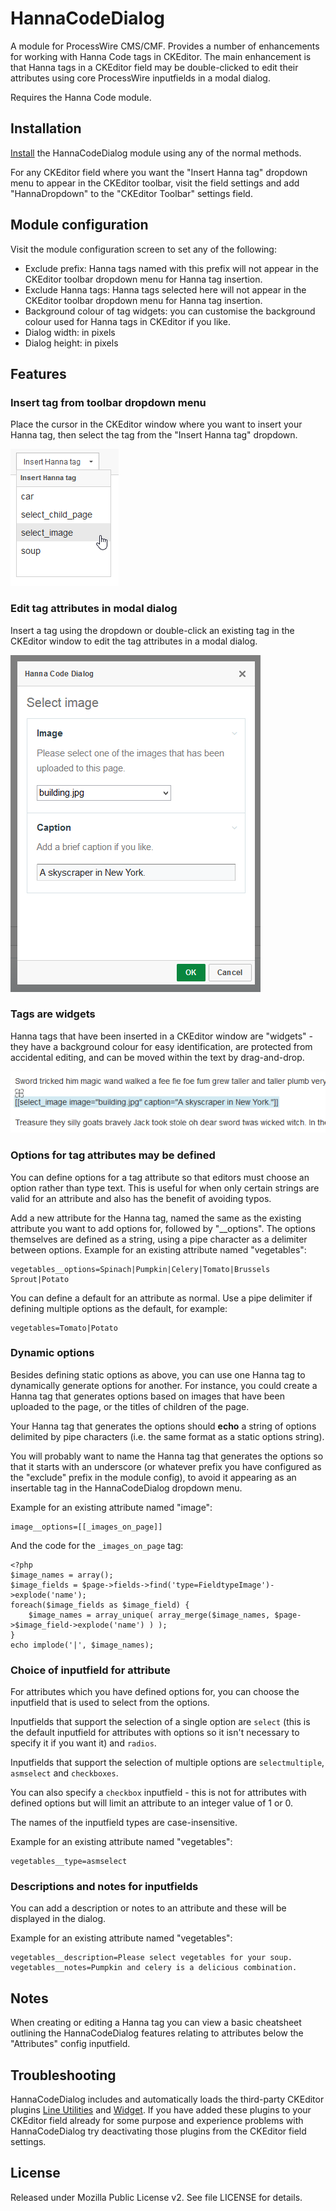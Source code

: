 # HannaCodeDialog

A module for ProcessWire CMS/CMF. Provides a number of enhancements for working with Hanna Code tags in CKEditor. The main enhancement is that Hanna tags in a CKEditor field may be double-clicked to edit their attributes using core ProcessWire inputfields in a modal dialog.

Requires the Hanna Code module.

## Installation

[Install](http://modules.processwire.com/install-uninstall/) the HannaCodeDialog module using any of the normal methods.

For any CKEditor field where you want the "Insert Hanna tag" dropdown menu to appear in the CKEditor toolbar, visit the field settings and add "HannaDropdown" to the "CKEditor Toolbar" settings field.

## Module configuration

Visit the module configuration screen to set any of the following:

* Exclude prefix: Hanna tags named with this prefix will not appear in the CKEditor toolbar dropdown menu for Hanna tag insertion.
* Exclude Hanna tags: Hanna tags selected here will not appear in the CKEditor toolbar dropdown menu for Hanna tag insertion.
* Background colour of tag widgets: you can customise the background colour used for Hanna tags in CKEditor if you like.
* Dialog width: in pixels
* Dialog height: in pixels

## Features

### Insert tag from toolbar dropdown menu

Place the cursor in the CKEditor window where you want to insert your Hanna tag, then select the tag from the "Insert Hanna tag" dropdown.

!['Insert Hanna tag' dropdown](https://github.com/Toutouwai/HannaCodeDialog/raw/master/img/hcd-dropdown.png)

### Edit tag attributes in modal dialog

Insert a tag using the dropdown or double-click an existing tag in the CKEditor window to edit the tag attributes in a modal dialog.

![Modal dialog](https://github.com/Toutouwai/HannaCodeDialog/raw/master/img/hcd-dialog.png)

### Tags are widgets

Hanna tags that have been inserted in a CKEditor window are "widgets" - they have a background colour for easy identification, are protected from accidental editing, and can be moved within the text by drag-and-drop.

![Hanna tag widget](https://github.com/Toutouwai/HannaCodeDialog/raw/master/img/hcd-widget.png)

### Options for tag attributes may be defined

You can define options for a tag attribute so that editors must choose an option rather than type text. This is useful for when only certain strings are valid for an attribute and also has the benefit of avoiding typos.

Add a new attribute for the Hanna tag, named the same as the existing attribute you want to add options for, followed by "__options". The options themselves are defined as a string, using a pipe character as a delimiter between options. Example for an existing attribute named "vegetables":

    vegetables__options=Spinach|Pumpkin|Celery|Tomato|Brussels Sprout|Potato

You can define a default for an attribute as normal. Use a pipe delimiter if defining multiple options as the default, for example:

    vegetables=Tomato|Potato

### Dynamic options

Besides defining static options as above, you can use one Hanna tag to dynamically generate options for another. For instance, you could create a Hanna tag that generates options based on images that have been uploaded to the page, or the titles of children of the page.

Your Hanna tag that generates the options should **echo** a string of options delimited by pipe characters (i.e. the same format as a static options string).

You will probably want to name the Hanna tag that generates the options so that it starts with an underscore (or whatever prefix you have configured as the "exclude" prefix in the module config), to avoid it appearing as an insertable tag in the HannaCodeDialog dropdown menu.

Example for an existing attribute named "image":

    image__options=[[_images_on_page]]

And the code for the `_images_on_page` tag:

    <?php
    $image_names = array();
    $image_fields = $page->fields->find('type=FieldtypeImage')->explode('name');
    foreach($image_fields as $image_field) {
        $image_names = array_unique( array_merge($image_names, $page->$image_field->explode('name') ) );
    }
    echo implode('|', $image_names);

### Choice of inputfield for attribute

For attributes which you have defined options for, you can choose the inputfield that is used to select from the options.

Inputfields that support the selection of a single option are `select` (this is the default inputfield for attributes with options so it isn't necessary to specify it if you want it) and `radios`.

Inputfields that support the selection of multiple options are `selectmultiple`, `asmselect` and  `checkboxes`.

You can also specify a `checkbox` inputfield - this is not for attributes with defined options but will limit an attribute to an integer value of 1 or 0.

The names of the inputfield types are case-insensitive.

Example for an existing attribute named "vegetables":

    vegetables__type=asmselect

### Descriptions and notes for inputfields

You can add a description or notes to an attribute and these will be displayed in the dialog.

Example for an existing attribute named "vegetables":

    vegetables__description=Please select vegetables for your soup.
    vegetables__notes=Pumpkin and celery is a delicious combination.

## Notes

When creating or editing a Hanna tag you can view a basic cheatsheet outlining the HannaCodeDialog features relating to attributes below the "Attributes" config inputfield.

## Troubleshooting

HannaCodeDialog includes and automatically loads the third-party CKEditor plugins [Line Utilities](http://ckeditor.com/addon/lineutils) and [Widget](http://ckeditor.com/addon/widget). If you have added these plugins to your CKEditor field already for some purpose and experience problems with HannaCodeDialog try deactivating those plugins from the CKEditor field settings.

## License

Released under Mozilla Public License v2. See file LICENSE for details.
